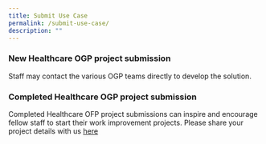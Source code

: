 ```yaml
---
title: Submit Use Case
permalink: /submit-use-case/
description: ""
---
```

### New Healthcare OGP project submission

Staff may contact the various OGP teams directly to develop the solution. 

### Completed Healthcare OGP project submission

Completed Healthcare OFP project submissions can inspire and encourage fellow staff to start their work improvement projects. Please share your project details with us [here](www.form.sg)